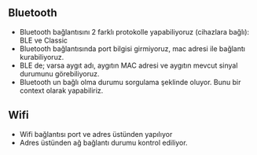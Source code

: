 ## Bluetooth
- Bluetooth bağlantısını 2 farklı protokolle yapabiliyoruz (cihazlara bağlı): BLE ve Classic
- Bluetooth bağlantısında port bilgisi girmiyoruz, mac adresi ile bağlantı kurabiliyoruz.
- BLE de; varsa aygıt adı, aygıtın MAC adresi ve aygıtın mevcut sinyal durumunu görebiliyoruz.
- Bluetooth un bağlı olma durumu sorgulama şeklinde oluyor. Bunu bir context olarak yapabiliriz.


## Wifi
- Wifi bağlantısı port ve adres üstünden yapılıyor
- Adres üstünden ağ bağlantı durumu kontrol ediliyor.
